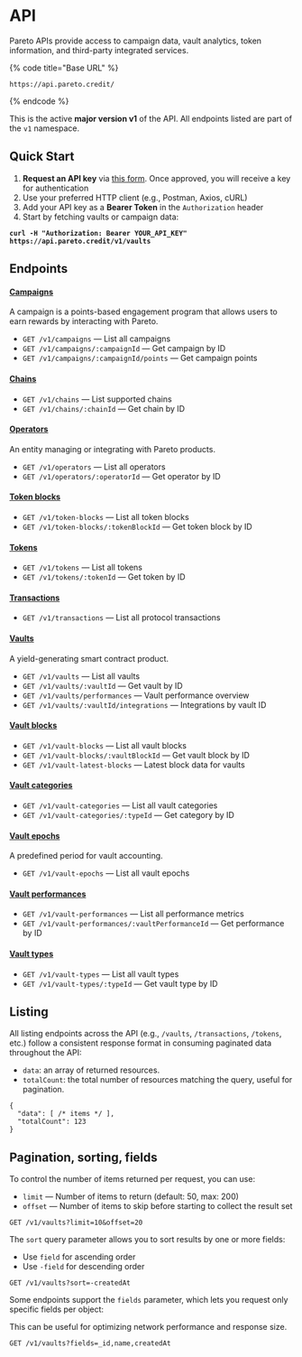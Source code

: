# API

Pareto APIs provide access to campaign data, vault analytics, token information, and third-party integrated services.

{% code title="Base URL" %}
```
https://api.pareto.credit/
```
{% endcode %}

This is the active **major version v1** of the API. All endpoints listed are part of the `v1` namespace.

## Quick Start

1. **Request an API key** via [this form](https://tally.so/r/mY9y6B). Once approved, you will receive a key for authentication
2. Use your preferred HTTP client (e.g., Postman, Axios, cURL)
3. Add your API key as a **Bearer Token** in the `Authorization` header
4. Start by fetching vaults or campaign data:

<pre class="language-bash"><code class="lang-bash"><strong>curl -H "Authorization: Bearer YOUR_API_KEY" https://api.pareto.credit/v1/vaults
</strong></code></pre>

## Endpoints

#### [Campaigns](campaigns.md)

A campaign is a points-based engagement program that allows users to earn rewards by interacting with Pareto.

* `GET /v1/campaigns` — List all campaigns
* `GET /v1/campaigns/:campaignId` — Get campaign by ID
* `GET /v1/campaigns/:campaignId/points` — Get campaign points

#### [Chains](chains.md)

* `GET /v1/chains` — List supported chains
* `GET /v1/chains/:chainId` — Get chain by ID

#### [Operators](operators.md)

An entity managing or integrating with Pareto products.

* `GET /v1/operators` — List all operators
* `GET /v1/operators/:operatorId` — Get operator by ID

#### [Token blocks](token-blocks.md)

* `GET /v1/token-blocks` — List all token blocks
* `GET /v1/token-blocks/:tokenBlockId` — Get token block by ID

#### [Tokens](tokens.md)

* `GET /v1/tokens` — List all tokens
* `GET /v1/tokens/:tokenId` — Get token by ID

#### [Transactions](transactions.md)

* `GET /v1/transactions` — List all protocol transactions

#### [Vaults](vaults.md)

A yield-generating smart contract product.

* `GET /v1/vaults` — List all vaults
* `GET /v1/vaults/:vaultId` — Get vault by ID
* `GET /v1/vaults/performances` — Vault performance overview
* `GET /v1/vaults/:vaultId/integrations` — Integrations by vault ID

#### [Vault blocks](vault-blocks.md)

* `GET /v1/vault-blocks` — List all vault blocks
* `GET /v1/vault-blocks/:vaultBlockId` — Get vault block by ID
* `GET /v1/vault-latest-blocks` — Latest block data for vaults

#### [Vault categories](vault-categories.md)

* `GET /v1/vault-categories` — List all vault categories
* `GET /v1/vault-categories/:typeId` — Get category by ID

#### [Vault epochs](vault-epochs.md)

A predefined period for vault accounting.

* `GET /v1/vault-epochs` — List all vault epochs

#### [Vault performances](vault-performances.md)

* `GET /v1/vault-performances` — List all performance metrics
* `GET /v1/vault-performances/:vaultPerformanceId` — Get performance by ID

#### [Vault types](vault-types.md)

* `GET /v1/vault-types` — List all vault types
* `GET /v1/vault-types/:typeId` — Get vault type by ID

## Listing

All listing endpoints across the API (e.g., `/vaults`, `/transactions`, `/tokens`, etc.) follow a consistent response format in consuming paginated data throughout the API:

* `data`: an array of returned resources.
* `totalCount`: the total number of resources matching the query, useful for pagination.

```
{
  "data": [ /* items */ ],
  "totalCount": 123
}
```

## **Pagination, sorting, fields**

To control the number of items returned per request, you can use:

* `limit` — Number of items to return (default: 50, max: 200)
* `offset` — Number of items to skip before starting to collect the result set

```
GET /v1/vaults?limit=10&offset=20
```

The `sort` query parameter allows you to sort results by one or more fields:

* Use `field` for ascending order
* Use `-field` for descending order

```
GET /v1/vaults?sort=-createdAt
```

Some endpoints support the `fields` parameter, which lets you request only specific fields per object:

This can be useful for optimizing network performance and response size.

```
GET /v1/vaults?fields=_id,name,createdAt
```
